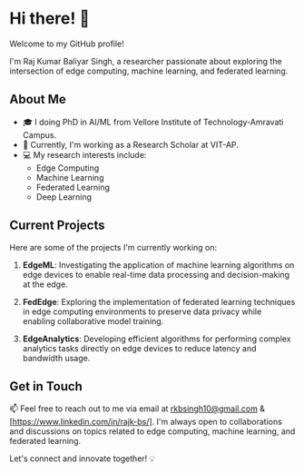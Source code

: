 # Hi there! 👋

Welcome to my GitHub profile!

I'm Raj Kumar Baliyar Singh, a researcher passionate about exploring the intersection of edge computing, machine learning, and federated learning. 

## About Me

- 🎓 I doing PhD in AI/ML from Vellore Institute of Technology-Amravati Campus.
- 💼 Currently, I'm working as a Research Scholar at VIT-AP.
- 💻 My research interests include:
  - Edge Computing
  - Machine Learning
  - Federated Learning
  - Deep Learning

## Current Projects

Here are some of the projects I'm currently working on:

1. **EdgeML**: Investigating the application of machine learning algorithms on edge devices to enable real-time data processing and decision-making at the edge.

2. **FedEdge**: Exploring the implementation of federated learning techniques in edge computing environments to preserve data privacy while enabling collaborative model training.

3. **EdgeAnalytics**: Developing efficient algorithms for performing complex analytics tasks directly on edge devices to reduce latency and bandwidth usage.

## Get in Touch

📫 Feel free to reach out to me via email at rkbsingh10@gmail.com & [https://www.linkedin.com/in/rajk-bs/]. I'm always open to collaborations and discussions on topics related to edge computing, machine learning, and federated learning.

Let's connect and innovate together! 💡
